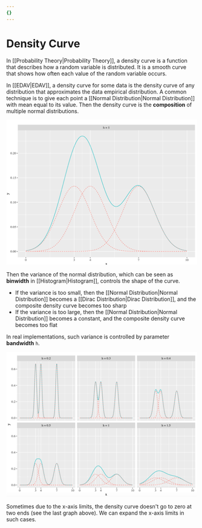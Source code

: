 ```yaml
---
{}
---
```



# Density Curve

In [[Probability Theory\|Probability Theory]], a density curve is a function that describes how a random variable is distributed. It is a smooth curve that shows how often each value of the random variable occurs.

In [[EDAV\|EDAV]], a density curve for some data is the density curve of any distribution that approximates the data empirical distribution.
A common technique is to give each point a [[Normal Distribution\|Normal Distribution]] with mean equal to its value. Then the density curve is the **composition** of multiple normal distributions.

![variance one](https://raw.githubusercontent.com/zcysxy/Figurebed/master/img/20221210194447.png)

Then the variance of the normal distribution, which can be seen as **binwidth** in [[Histogram\|Histogram]], controls the shape of the curve.

- If the variance is too small, then the [[Normal Distribution\|Normal Distribution]] becomes a [[Dirac Distribution\|Dirac Distribution]], and the composite density curve becomes too sharp
- If the variance is too large, then the [[Normal Distribution\|Normal Distribution]] becomes a constant, and the composite density curve becomes too flat

In real implementations, such variance is controlled by parameter **bandwidth** `h`.

![](https://raw.githubusercontent.com/zcysxy/Figurebed/master/img/20221210194717.png)

Sometimes due to the x-axis limits, the density curve doesn't go to zero at two ends (see the last graph above). We can expand the x-axis limits in such cases.
